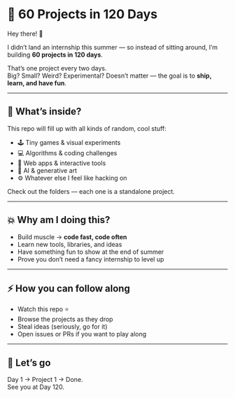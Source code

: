 # 🚀 60 Projects in 120 Days

Hey there! 👋

I didn’t land an internship this summer — so instead of sitting around, I’m building **60 projects in 120 days**.

That’s one project every two days.  
Big? Small? Weird? Experimental? Doesn’t matter — the goal is to **ship, learn, and have fun**.

---

## 🌟 What’s inside?

This repo will fill up with all kinds of random, cool stuff:
- 🕹️ Tiny games & visual experiments
- 💻 Algorithms & coding challenges
- 📱 Web apps & interactive tools
- 🤖 AI & generative art
- ⚙️ Whatever else I feel like hacking on

Check out the folders — each one is a standalone project.

---

## 💥 Why am I doing this?

- Build muscle → **code fast, code often**
- Learn new tools, libraries, and ideas
- Have something fun to show at the end of summer
- Prove you don’t need a fancy internship to level up

---

## ⚡ How you can follow along

- Watch this repo ⭐
- Browse the projects as they drop
- Steal ideas (seriously, go for it)
- Open issues or PRs if you want to play along

---

## 🚀 Let’s go

Day 1 → Project 1 → Done.  
See you at Day 120.
